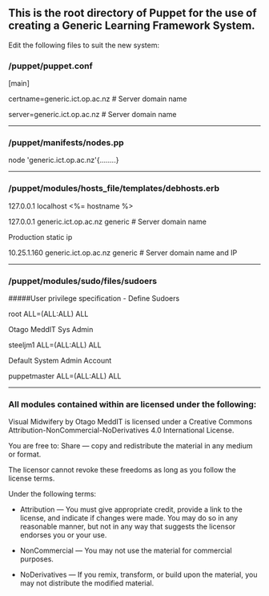##  This is the root directory of Puppet for the use of creating a Generic Learning Framework System.  ##

Edit the following files to suit the new system:

### /puppet/puppet.conf

 [main]
 
 certname=generic.ict.op.ac.nz   # Server domain name
 
 server=generic.ict.op.ac.nz   # Server domain name

--------------------------------------------------------- 
 
### /puppet/manifests/nodes.pp
 
 node 'generic.ict.op.ac.nz'{........}
 
--------------------------------------------------------- 
  
### /puppet/modules/hosts_file/templates/debhosts.erb
 
 127.0.0.1 localhost <%= hostname %>

 127.0.0.1 generic.ict.op.ac.nz generic   # Server domain name

 Production static ip
 
 10.25.1.160 generic.ict.op.ac.nz generic   # Server domain name and IP

----------------------------------------------------------

### /puppet/modules/sudo/files/sudoers

#####User privilege specification - Define Sudoers

root ALL=(ALL:ALL) ALL

Otago MeddIT Sys Admin

steeljm1 ALL=(ALL:ALL) ALL

Default System Admin Account

puppetmaster ALL=(ALL:ALL) ALL

----------------------------------------------------------

### All modules contained within are licensed under the following:

Visual Midwifery by Otago MeddIT is licensed under a Creative Commons Attribution-NonCommercial-NoDerivatives 4.0 International License.

You are free to:
Share — copy and redistribute the material in any medium or format.

The licensor cannot revoke these freedoms as long as you follow the license terms.

Under the following terms:
* Attribution — You must give appropriate credit, provide a link to the license, and indicate if changes were made. You may do so in any reasonable manner, but not in any way that suggests the licensor endorses you or your use.

* NonCommercial — You may not use the material for commercial purposes.

* NoDerivatives — If you remix, transform, or build upon the material, you may not distribute the modified material. 
